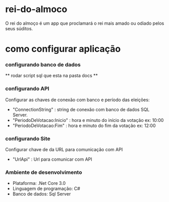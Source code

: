 # rei-do-almoco

O rei do almoço é um app que proclamará o rei mais amado ou odiado pelos seus súditos.

# como configurar aplicação

### configurando banco de dados
  ** rodar script sql que esta na pasta docs **

### configurando API
Configurar as chaves de conexão com banco e período das eleições:
  * "ConnectionString" : string de conexão com banco de dados SQL Server.
  * "PeriodoDeVotacao:Inicio" : hora e minuto do início da votação ex: 10:00
  * "PeriodoDeVotacao:Fim" : hora e minuto do fim da votação ex: 12:00


### configurando Site
Configurar chave de da URL para comunicação com API
  * "UrlApi" : Url para comunicar com API


### Ambiente de desenvolvimento
* Plataforma: .Net Core 3.0
* Linguagem de programação: C#
* Banco de dados: Sql Server
